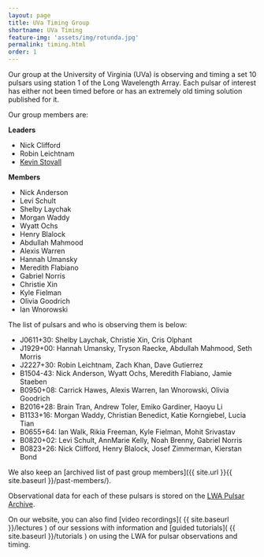 ```yaml
---
layout: page
title: UVa Timing Group
shortname: UVa Timing
feature-img: 'assets/img/rotunda.jpg'
permalink: timing.html
order: 1
---
```


Our group at the University of Virginia (UVa) is observing and timing a set 10 pulsars using station 1 of the Long Wavelength Array. Each pulsar of interest has either not been timed before or has an extremely old timing solution published for it. 

Our group members are:

**Leaders**
- Nick Clifford
- Robin Leichtnam
- [Kevin Stovall](http://physics.unm.edu/pandaweb/people/person.php?personID=1231)

**Members**
- Nick Anderson
- Levi Schult
- Shelby Laychak
- Morgan Waddy
- Wyatt Ochs
- Henry Blalock
- Abdullah Mahmood
- Alexis Warren
- Hannah Umansky
- Meredith Flabiano
- Gabriel Norris
- Christie Xin
- Kyle Fielman
- Olivia Goodrich
- Ian Wnorowski

The list of pulsars and who is observing them is below:

- J0611+30: Shelby Laychak, Christie Xin, Cris Olphant
- J1929+00: Hannah Umansky, Tryson Raecke, Abdullah Mahmood, Seth Morris
- J2227+30: Robin Leichtnam, Zach Khan, Dave Gutierrez
- B1504-43: Nick Anderson, Wyatt Ochs, Meredith Flabiano, Jamie Staeben
- B0950+08: Carrick Hawes, Alexis Warren, Ian Wnorowski, Olivia Goodrich
- B2016+28: Brain Tran, Andrew Toler, Emiko Gardiner, Haoyu Li
- B1133+16: Morgan Waddy, Christian Benedict, Katie Korngiebel, Lucia Tian
- B0655+64: Ian Walk, Rikia Freeman, Kyle Fielman, Mohit Srivastav
- B0820+02: Levi Schult, AnnMarie Kelly, Noah Brenny, Gabriel Norris
- B0823+26: Nick Clifford, Henry Blalock, Josef Zimmerman, Kierstan Bond

We also keep an [archived list of past group members]({{ site.url }}{{ site.baseurl }}/past-members/).

Observational data for each of these pulsars is stored on the [LWA Pulsar Archive](https://lda10g.alliance.unm.edu/PulsarArchive/).

On our website, you can also find [video recordings]( {{ site.baseurl }}/lectures ) of our sessions with information and [guided tutorials]( {{ site.baseurl }}/tutorials ) on using the LWA for pulsar observations and timing.

